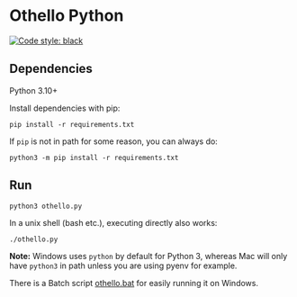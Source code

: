 # Othello Python

[![Code style: black](https://img.shields.io/badge/code%20style-black-000000.svg)](https://github.com/psf/black)

## Dependencies

Python 3.10+

Install dependencies with pip:

```shell
pip install -r requirements.txt
```

If `pip` is not in path for some reason, you can always do:

```shell
python3 -m pip install -r requirements.txt
```

## Run

```shell
python3 othello.py
```

In a unix shell (bash etc.), executing directly also works:

```shell
./othello.py
```

**Note:** Windows uses `python` by default for Python 3,
whereas Mac will only have `python3` in path unless you are using pyenv for example.

There is a Batch script [othello.bat](./othello.bat) for easily running it on Windows.
